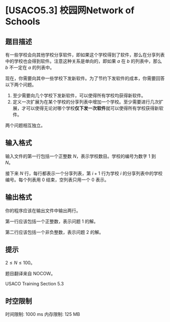 # [USACO5.3] 校园网Network of Schools

## 题目描述

有一些学校会向其他学校分享软件，即如果这个学校得到了软件，那么在分享列表中的学校也会得到软件。注意这种关系是单向的，即如果 $a$ 在 $b$ 的列表中，那么 $b$ 不一定在 $a$ 的列表中。

现在，你需要向其中一些学校下发新软件。为了节约下发软件的成本，你需要回答以下两个问题。

1. 至少需要向几个学校下发新软件，可以使得所有学校均获得新软件。
2. 定义一次扩展为在某个学校的分享列表中增加一个学校。至少需要进行几次扩展，才可以使得无论对哪个学校**仅下发一次软件**就可以使得所有学校获得新软件。

两个问题相互独立。

## 输入格式

输入文件的第一行包括一个正整数 $N$，表示学校数目。学校的编号为数字 $1$ 到 $N$。

接下来 $N$ 行，每行都表示一个分享列表，第 $i+1$ 行为学校 $i$ 的分享列表中的学校编号。每个列表用 $0$ 结束，空列表只用一个 $0$ 表示。

## 输出格式

你的程序应该在输出文件中输出两行。

第一行应该包括一个正整数，表示问题 $1$ 的解。

第二行应该包括一个非负整数，表示问题 $2$ 的解。

## 提示

$2 \le N \le 100$。

题目翻译来自 NOCOW。

USACO Training Section 5.3

## 时空限制

时间限制: 1000 ms
内存限制: 125 MB
